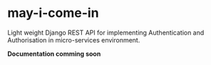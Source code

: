 # may-i-come-in
Light weight Django REST API for implementing Authentication and Authorisation in micro-services environment.

**Documentation comming soon**
